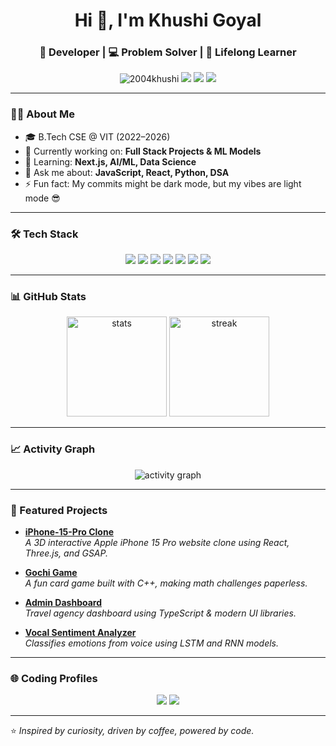 <!-- PROFILE HEADER -->
<h1 align="center">Hi 👋, I'm Khushi Goyal</h1>
<h3 align="center">🚀 Developer | 💻 Problem Solver | 🌱 Lifelong Learner</h3>

<p align="center">
  <img src="https://komarev.com/ghpvc/?username=2004khushi&label=Profile%20Views&color=0e75b6&style=flat" alt="2004khushi" /> 
  <a href="https://leetcode.com/khushiongc10/"><img src="https://img.shields.io/badge/LeetCode-FFA116?style=flat&logo=leetcode&logoColor=white" /></a>
  <a href="https://www.geeksforgeeks.org/user/khusiorm4o/"><img src="https://img.shields.io/badge/GFG-2F8D46?style=flat&logo=geeksforgeeks&logoColor=white" /></a>
  <a href="https://www.linkedin.com/in/khushi-goyal-a8493b251/"><img src="https://img.shields.io/badge/LinkedIn-0A66C2?style=flat&logo=linkedin&logoColor=white" /></a>
</p>

---

### 👩‍💻 About Me
- 🎓 B.Tech CSE @ VIT (2022–2026)
- 🔭 Currently working on: **Full Stack Projects & ML Models**
- 🌱 Learning: **Next.js, AI/ML, Data Science**
- 💬 Ask me about: **JavaScript, React, Python, DSA**
- ⚡ Fun fact: My commits might be dark mode, but my vibes are light mode 😎

---

### 🛠 Tech Stack
<p align="center">
  <img src="https://img.shields.io/badge/JavaScript-F7DF1E?style=for-the-badge&logo=javascript&logoColor=black" />
  <img src="https://img.shields.io/badge/Python-3776AB?style=for-the-badge&logo=python&logoColor=white" />
  <img src="https://img.shields.io/badge/React-20232A?style=for-the-badge&logo=react&logoColor=61DAFB" />
  <img src="https://img.shields.io/badge/TypeScript-007ACC?style=for-the-badge&logo=typescript&logoColor=white" />
  <img src="https://img.shields.io/badge/HTML5-E34F26?style=for-the-badge&logo=html5&logoColor=white" />
  <img src="https://img.shields.io/badge/CSS3-1572B6?style=for-the-badge&logo=css3&logoColor=white" />
  <img src="https://img.shields.io/badge/C++-00599C?style=for-the-badge&logo=c%2B%2B&logoColor=white" />
</p>

---

### 📊 GitHub Stats
<p align="center">
  <img src="https://github-readme-stats.vercel.app/api?username=2004khushi&show_icons=true&theme=react" alt="stats" height="160" />
  <img src="https://streak-stats.demolab.com?user=2004khushi&theme=react&hide_border=true" alt="streak" height="160" />
</p>

---

### 📈 Activity Graph
<p align="center">
  <img src="https://github-readme-activity-graph.vercel.app/graph?username=2004khushi&theme=react-dark&hide_border=true" alt="activity graph" />
</p>

---

### 🚀 Featured Projects
- **[iPhone-15-Pro Clone](https://github.com/2004khushi/iPhone-15-pro-clone)**  
  _A 3D interactive Apple iPhone 15 Pro website clone using React, Three.js, and GSAP._
  
- **[Gochi Game](https://github.com/2004khushi/Gochi_Game)**  
  _A fun card game built with C++, making math challenges paperless._

- **[Admin Dashboard](https://github.com/2004khushi/admin-dashboard)**  
  _Travel agency dashboard using TypeScript & modern UI libraries._

- **[Vocal Sentiment Analyzer](https://github.com/2004khushi/Vocal-Sentiment-Analyzer_final)**  
  _Classifies emotions from voice using LSTM and RNN models._

---

### 🌐 Coding Profiles
<p align="center">
  <a href="https://leetcode.com/khushiongc10/"><img src="https://img.shields.io/badge/-LeetCode-black?style=flat-square&logo=LeetCode&logoColor=yellow"></a>
  <a href="https://www.geeksforgeeks.org/user/khusiorm4o/"><img src="https://img.shields.io/badge/-GeeksforGeeks-2f8d46?style=flat-square&logo=GeeksforGeeks&logoColor=white"></a>
</p>

---

⭐️ _Inspired by curiosity, driven by coffee, powered by code._
